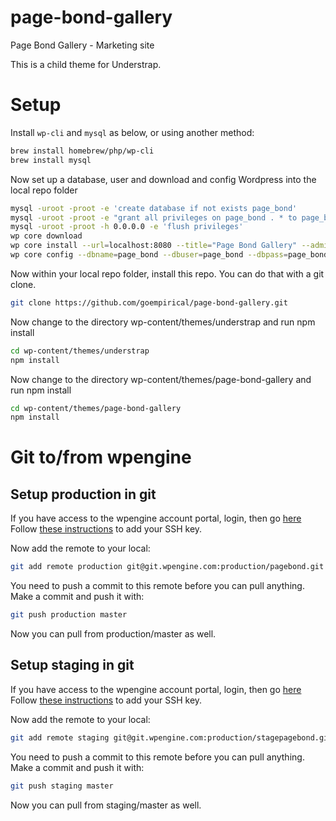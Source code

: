 # page-bond-gallery

Page Bond Gallery - Marketing site

This is a child theme for Understrap.

# Setup

Install `wp-cli` and `mysql` as below, or using another method:

```zsh
brew install homebrew/php/wp-cli
brew install mysql
```

Now set up a database, user and download and config Wordpress into the local repo folder

```zsh
mysql -uroot -proot -e 'create database if not exists page_bond'
mysql -uroot -proot -e "grant all privileges on page_bond . * to page_bond@localhost identified by 'page_bond'"
mysql -uroot -proot -h 0.0.0.0 -e 'flush privileges'
wp core download
wp core install --url=localhost:8080 --title="Page Bond Gallery" --admin_user="Empirical" --admin_password="SOME-PASSWORD" --admin_email="noah@goempirical.com"
wp core config --dbname=page_bond --dbuser=page_bond --dbpass=page_bond --dbhost=0.0.0.0
```

Now within your local repo folder, install this repo. You can do that with a git clone.

```zsh
git clone https://github.com/goempirical/page-bond-gallery.git
```


Now change to the directory wp-content/themes/understrap and run npm install

```zsh
cd wp-content/themes/understrap
npm install
```

Now change to the directory wp-content/themes/page-bond-gallery and run npm install

```zsh
cd wp-content/themes/page-bond-gallery
npm install
```

# Git to/from wpengine

## Setup production in git

If you have access to the wpengine account portal, login, then go [here](https://my.wpengine.com/installs/pagebond/git_push)
Follow [these instructions](https://wpengine.com/support/set-git-push-user-portal/) to add your SSH key.

Now add the remote to your local:

```zsh
git add remote production git@git.wpengine.com:production/pagebond.git
```

You need to push a commit to this remote before you can pull anything. Make a commit and push it with:
```zsh
git push production master
```

Now you can pull from production/master as well.


## Setup staging in git

If you have access to the wpengine account portal, login, then go [here](https://my.wpengine.com/installs/stagepagebond/git_push)
Follow [these instructions](https://wpengine.com/support/set-git-push-user-portal/) to add your SSH key.

Now add the remote to your local:

```zsh
git add remote staging git@git.wpengine.com:production/stagepagebond.git
```

You need to push a commit to this remote before you can pull anything. Make a commit and push it with:
```zsh
git push staging master
```

Now you can pull from staging/master as well.
